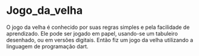 # Jogo_da_velha
 O jogo da velha é conhecido por suas regras simples e pela facilidade de aprendizado. Ele pode ser jogado em papel, usando-se um tabuleiro desenhado, ou em versões digitais. Então fiz um jogo da velha utilizando a linguagem de programação dart.

